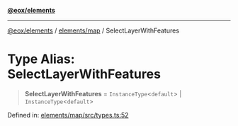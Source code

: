 [**@eox/elements**](../../../README.md)

***

[@eox/elements](../../../modules.md) / [elements/map](../README.md) / SelectLayerWithFeatures

# Type Alias: SelectLayerWithFeatures

> **SelectLayerWithFeatures** = `InstanceType`\<`default`\> \| `InstanceType`\<`default`\>

Defined in: [elements/map/src/types.ts:52](https://github.com/EOX-A/EOxElements/blob/ca51b63a9bb0be7232536206856b85340431bcbd/elements/map/src/types.ts#L52)
